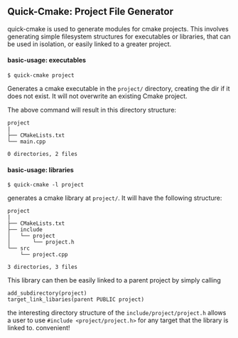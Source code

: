 ## Quick-Cmake: Project File Generator

quick-cmake is used to generate modules for cmake projects.
This involves generating simple filesystem structures for executables or
libraries, that can be used in isolation, or easily linked to a greater project.

#### basic-usage: executables
`$ quick-cmake project`

Generates a cmake executable in the `project/` directory, creating the dir if it
does not exist. It will not overwrite an existing Cmake project.

The above command will result in this directory structure:

```
project
|
├── CMakeLists.txt
└── main.cpp

0 directories, 2 files
```

#### basic-usage: libraries

`$ quick-cmake -l project`

generates a cmake library at `project/`. It will have the following structure:

```
project
|
├── CMakeLists.txt
├── include
│   └── project
│       └── project.h
└── src
    └── project.cpp

3 directories, 3 files
```
This library can then be easily linked to a parent project by simply calling

```
add_subdirectory(project)
target_link_libaries(parent PUBLIC project)
```
the interesting directory structure of the `include/project/project.h` allows
a user to use `#include <project/project.h>` for any target that the library
is linked to. convenient!

